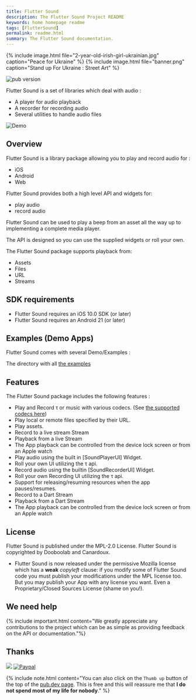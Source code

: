 ```yaml
---
title: Flutter Sound
description: The Flutter Sound Project README
keywords: home homepage readme
tags: [FlutterSound]
permalink: readme.html
summary: The Flutter Sound documentation.
---
```


{% include image.html file="2-year-old-irish-girl-ukrainian.jpg"  caption="Peace for Ukraine" %}
{% include image.html file="banner.png"  caption="Stand up For Ukraine : Street Art" %}

![pub version](https://img.shields.io/pub/v/flutter_sound.svg?style=flat-square)

Flutter Sound is a set of libraries which deal with audio :

- A player for audio playback
- A recorder for recording audio
- Several utilities to handle audio files

![Demo](https://user-images.githubusercontent.com/27461460/77531555-77c9ec00-6ed6-11ea-9813-320f943b08cc.gif)

## Overview

Flutter Sound is a library package allowing you to play and record audio for :

* iOS
* Android
* Web

Flutter Sound provides both a high level API and widgets for:

* play audio
* record audio

Flutter Sound can be used to play a beep from an asset all the way up to implementing a complete media player.

The API is designed so you can use the supplied widgets or roll your own.

The Flutter Sound package supports playback from:

* Assets
* Files
* URL
* Streams

## SDK requirements

* Flutter Sound requires an iOS 10.0 SDK \(or later\)
* Flutter Sound requires an Android 21 \(or later\)

## Examples \(Demo Apps\)

Flutter Sound comes with several Demo/Examples :

The directory with all [the examples](https://github.com/Canardoux/flutter_sound/tree/master/example/lib)

## Features

The Flutter Sound package includes the following features :

* Play and Record τ or music with various codecs. \(See [the supported codecs here](guides_codec.html)\)
* Play local or remote files specified by their URL.
* Play assets.
* Record to a live stream Stream
* Playback from a live Stream
* The App playback can be controlled from the device lock screen or from an Apple watch
* Play audio using the built in \[SoundPlayerUI\] Widget.
* Roll your own UI utilizing the τ api.
* Record audio using the builtin \[SoundRecorderUI\] Widget.
* Roll your own Recording UI utilizing the τ api.
* Support for releasing/resuming resources when the app pauses/resumes.
* Record to a Dart Stream
* Playback from a Dart Stream
* The App playback can be controlled from the device lock screen or from an Apple watch

## License

Flutter Sound is published under the MPL-2.0 License.
Flutter Sound is copyrighted by Dooboolab and Canardoux.

* Flutter Sound is now released under the permissive Mozilla license which has a **weak** *copyleft* clause: if you modify some of Flutter Sound code you must publish your modifications under the MPL license too. But you may publish your App with any license you want. Even a Proprietary/Closed Sources License (shame on you!).

## We need help

{% include important.html content="We greatly appreciate any contributions to the project which can be as simple as providing feedback on the API or documentation."%}

## Thanks

<a href="https://www.buymeacoffee.com/larpoux"><img src="https://img.buymeacoffee.com/button-api/?text=Buy me a coffee&emoji=💛&slug=larpoux&button_colour=5F7FFF&font_colour=ffffff&font_family=Cookie&outline_colour=000000&coffee_colour=FFDD00"></a>
[![Paypal](https://www.paypalobjects.com/webstatic/mktg/Logo/pp-logo-100px.png)](https://paypal.me/thetauproject?locale.x=fr_FR)

{% include note.html content="You can also click on the `Thumb up` button of the top of the [pub.dev page](https://pub.dev/packages/flutter_sound).
This is free and this will reassure me that **I do not spend most of my life for nobody**." %}

<script data-name="BMC-Widget" src="http://cdnjs.buymeacoffee.com/1.0.0/widget.prod.min.js" data-id="larpoux" data-description="Support me on Buy me a coffee!" data-message="Thank you for visiting. You can now buy me a coffee!" data-color="#5F7FFF" data-position="Right" data-x_margin="18" data-y_margin="18"></script>

